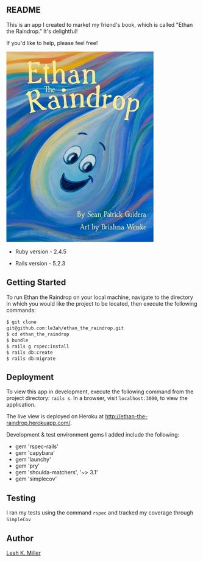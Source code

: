 ## README

This is an app I created to market my friend's book, which is called "Ethan the Raindrop."  It's delightful!

If you'd like to help, please feel free!

![Ethan the Raindrop](Ethan.jpg)

* Ruby version - 2.4.5

* Rails version - 5.2.3

## Getting Started

To run Ethan the Raindrop on your local machine, navigate to the directory in which you would like the project to be located, then execute the following commands:

```
$ git clone
git@github.com:le3ah/ethan_the_raindrop.git
$ cd ethan_the_raindrop
$ bundle
$ rails g rspec:install
$ rails db:create
$ rails db:migrate
```

## Deployment

To view this app in development, execute the following command from the project directory: `rails s`. In a browser, visit `localhost:3000`, to view the application.

The live view is deployed on Heroku at http://ethan-the-raindrop.herokuapp.com/.

Development & test environment gems I added include the following:
* gem 'rspec-rails'
* gem 'capybara'
* gem 'launchy'
* gem 'pry'
* gem 'shoulda-matchers', '~> 3.1'
* gem 'simplecov'

## Testing

I ran my tests using the command `rspec` and tracked my coverage through `SimpleCov`

## Author
[Leah K. Miller](https://github.com/le3ah)
